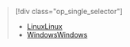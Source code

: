 > [!div class="op_single_selector"]
> * [<span data-ttu-id="bb83c-101">Linux</span><span class="sxs-lookup"><span data-stu-id="bb83c-101">Linux</span></span>](../articles/hdinsight/hdinsight-hadoop-collect-debug-heap-dump-linux.md)
> * [<span data-ttu-id="bb83c-102">Windows</span><span class="sxs-lookup"><span data-stu-id="bb83c-102">Windows</span></span>](../articles/hdinsight/hdinsight-hadoop-collect-debug-heap-dumps.md)
> 
> 

